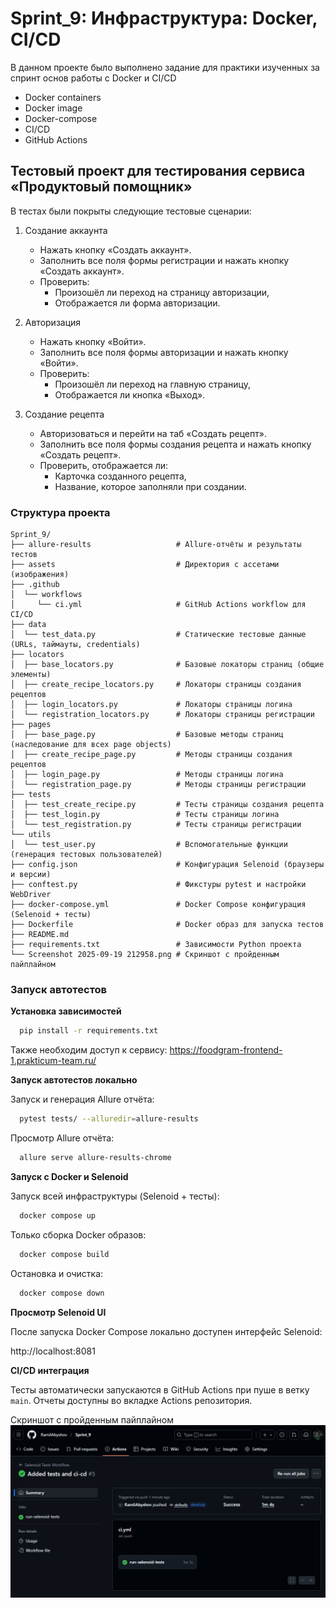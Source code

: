 # Sprint_9: Инфраструктура: Docker, CI/CD

В данном проекте было выполнено задание для практики изученных за спринт основ работы с Docker и CI/CD

* Docker containers
* Docker image
* Docker-compose
* CI/CD 
* GitHub Actions 


## Тестовый проект для тестирования сервиса «Продуктовый помощник»

В тестах были покрыты следующие тестовые сценарии:

1. Создание аккаунта

   * Нажать кнопку «Создать аккаунт».
   * Заполнить все поля формы регистрации и нажать кнопку «Создать аккаунт».
   * Проверить:
      - Произошёл ли переход на страницу авторизации,
      - Отображается ли форма авторизации.

2. Авторизация

   * Нажать кнопку «Войти».
   * Заполнить все поля формы авторизации и нажать кнопку «Войти».
   * Проверить: 
       - Произошёл ли переход на главную страницу,
       - Отображается ли кнопка «Выход».

3. Создание рецепта

    * Авторизоваться и перейти на таб «Создать рецепт».
    * Заполнить все поля формы создания рецепта и нажать кнопку «Создать рецепт».
    * Проверить, отображается ли: 
        - Карточка созданного рецепта,
        - Название, которое заполняли при создании.
   
### Cтруктура проекта

```
Sprint_9/
├── allure-results                   # Allure-отчёты и результаты тестов
├── assets                           # Директория с ассетами (изображения)
├── .github 
│  └── workflows
│     └── ci.yml                     # GitHub Actions workflow для CI/CD
├── data                            
│  └── test_data.py                  # Статические тестовые данные (URLs, таймауты, credentials)
├── locators
│  ├── base_locators.py              # Базовые локаторы страниц (общие элементы)
│  ├── create_recipe_locators.py     # Локаторы страницы создания рецептов
│  ├── login_locators.py             # Локаторы страницы логина
│  └── registration_locators.py      # Локаторы страницы регистрации
├── pages
│  ├── base_page.py                  # Базовые методы страниц (наследование для всех page objects)
│  ├── create_recipe_page.py         # Методы страницы создания рецептов
│  ├── login_page.py                 # Методы страницы логина
│  └── registration_page.py          # Методы страницы регистрации
├── tests
│  ├── test_create_recipe.py         # Тесты страницы создания рецепта
│  ├── test_login.py                 # Тесты страницы логина
│  └── test_registration.py          # Тесты страницы регистрации
└── utils
│  └── test_user.py                  # Вспомогательные функции (генерация тестовых пользователей)
├── config.json                      # Конфигурация Selenoid (браузеры и версии)
├── conftest.py                      # Фикстуры pytest и настройки WebDriver
├── docker-compose.yml               # Docker Compose конфигурация (Selenoid + тесты)
├── Dockerfile                       # Docker образ для запуска тестов
├── README.md                       
├── requirements.txt                 # Зависимости Python проекта
└── Screenshot 2025-09-19 212958.png # Скриншот с пройденным пайплайном

```

### Запуск автотестов

**Установка зависимостей** 
```bash
  pip install -r requirements.txt
```

Также необходим доступ к сервису: https://foodgram-frontend-1.prakticum-team.ru/

**Запуск автотестов локально**

Запуск и генерация Allure отчёта:
```bash
  pytest tests/ --alluredir=allure-results
```
Просмотр Allure отчёта:
```bash
  allure serve allure-results-chrome
```
**Запуск с Docker и Selenoid**

Запуск всей инфраструктуры (Selenoid + тесты):

```bash
  docker compose up
```

Только сборка Docker образов:
```bash
  docker compose build
```

Остановка и очистка:
```bash
  docker compose down
```

**Просмотр Selenoid UI**

После запуска Docker Compose локально доступен интерфейс Selenoid:

http://localhost:8081

**CI/CD интеграция**

Тесты автоматически запускаются в GitHub Actions при пуше в ветку `main`. Отчеты доступны во вкладке Actions репозитория.

Скриншот с пройденным пайплайном
![Screenshot 2025-09-19 212958.png](Screenshot%202025-09-19%20212958.png)